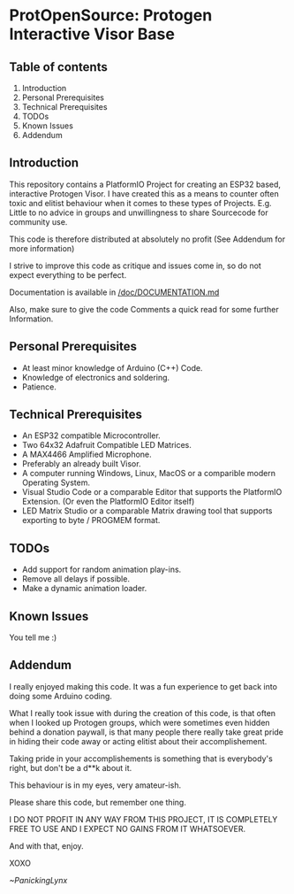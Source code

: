 # ProtOpenSource: Protogen Interactive Visor Base

## Table of contents
1. Introduction
2. Personal Prerequisites
3. Technical Prerequisites
4. TODOs
5. Known Issues
6. Addendum

## Introduction

This repository contains a PlatformIO Project for creating an ESP32 based, interactive Protogen Visor.
I have created this as a means to counter often toxic and elitist behaviour when it comes to these types of Projects.
E.g. Little to no advice in groups and unwillingness to share Sourcecode for community use.

This code is therefore distributed at absolutely no profit (See Addendum for more information)

I strive to improve this code as critique and issues come in, so do not expect everything to be perfect.

Documentation is available in [/doc/DOCUMENTATION.md](https://github.com/PanickingLynx/ProtOpenSource/blob/master/doc/DOCUMENTATION.md)

Also, make sure to give the code Comments a quick read for some further Information.

## Personal Prerequisites

* At least minor knowledge of Arduino (C++) Code.
* Knowledge of electronics and soldering.
* Patience.

## Technical Prerequisites

* An ESP32 compatible Microcontroller.
* Two 64x32 Adafruit Compatible LED Matrices.
* A MAX4466 Amplified Microphone.
* Preferably an already built Visor.
* A computer running Windows, Linux, MacOS or a comparible modern Operating System.
* Visual Studio Code or a comparable Editor that supports the PlatformIO Extension. (Or even the PlatformIO Editor itself)
* LED Matrix Studio or a comparable Matrix drawing tool that supports exporting to byte / PROGMEM format.

## TODOs

* Add support for random animation play-ins.
* Remove all delays if possible.
* Make a dynamic animation loader.

## Known Issues

You tell me :)

## Addendum

I really enjoyed making this code.
It was a fun experience to get back into doing some Arduino coding.

What I really took issue with during the creation of this code,
is that often when I looked up Protogen groups, which were sometimes even hidden behind a donation paywall,
is that many people there really take great pride in hiding their code away or acting elitist about their accomplishement.

Taking pride in your accomplishements is something that is everybody's right, but don't be a d**k about it.

This behaviour is in my eyes, very amateur-ish.

Please share this code, but remember one thing.

I DO NOT PROFIT IN ANY WAY FROM THIS PROJECT, IT IS COMPLETELY FREE TO USE AND I EXPECT NO GAINS FROM IT WHATSOEVER.

And with that, enjoy.

XOXO

*~PanickingLynx*
